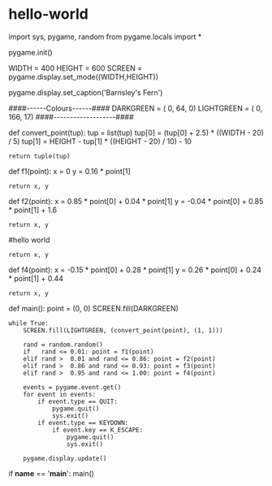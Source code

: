 # hello-world

import sys, pygame, random
from pygame.locals import *

pygame.init()

WIDTH  = 400
HEIGHT = 600
SCREEN = pygame.display.set_mode((WIDTH,HEIGHT))

pygame.display.set_caption('Barnsley\'s Fern')

####------Colours------####
DARKGREEN  = (  0,  64,   0)
LIGHTGREEN = (  0, 166,  17)
####-------------------####

def convert_point(tup):
    tup    = list(tup)
    tup[0] = (tup[0] + 2.5)  * ((WIDTH  - 20) /  5)
    tup[1] = HEIGHT - tup[1] * ((HEIGHT - 20) / 10) - 10

    return tuple(tup)

def f1(point):
    x =  0
    y =  0.16 * point[1]

    return x, y

def f2(point):
    x =  0.85 * point[0] + 0.04 * point[1]
    y = -0.04 * point[0] + 0.85 * point[1] + 1.6

    return x, y
#hello world

    return x, y

def f4(point):
    x = -0.15 * point[0] + 0.28 * point[1]
    y =  0.26 * point[0] + 0.24 * point[1] + 0.44

    return x, y

def main():
    point = (0, 0)
    SCREEN.fill(DARKGREEN)

    while True:
        SCREEN.fill(LIGHTGREEN, (convert_point(point), (1, 1)))

        rand = random.random()
        if   rand <= 0.01: point = f1(point)
        elif rand >  0.01 and rand <= 0.86: point = f2(point)
        elif rand >  0.86 and rand <= 0.93: point = f3(point)
        elif rand >  0.95 and rand <= 1.00: point = f4(point)

        events = pygame.event.get()
        for event in events:
            if event.type == QUIT:
                pygame.quit()
                sys.exit()
            if event.type == KEYDOWN:
                if event.key == K_ESCAPE:
                    pygame.quit()
                    sys.exit()

        pygame.display.update()

if __name__ == '__main__':
    main()
